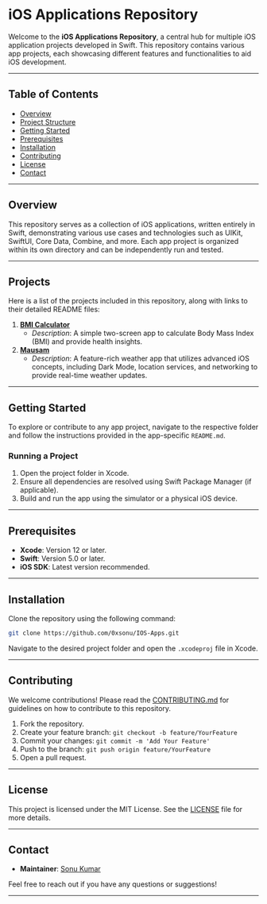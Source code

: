 

# iOS Applications Repository

Welcome to the **iOS Applications Repository**, a central hub for multiple iOS application projects developed in Swift. This repository contains various app projects, each showcasing different features and functionalities to aid iOS development.

---

## Table of Contents
- [Overview](#overview)
- [Project Structure](#project-structure)
- [Getting Started](#getting-started)
- [Prerequisites](#prerequisites)
- [Installation](#installation)
- [Contributing](#contributing)
- [License](#license)
- [Contact](#contact)

---

## Overview

This repository serves as a collection of iOS applications, written entirely in Swift, demonstrating various use cases and technologies such as UIKit, SwiftUI, Core Data, Combine, and more. Each app project is organized within its own directory and can be independently run and tested.

---

## Projects

Here is a list of the projects included in this repository, along with links to their detailed README files:

1. [**BMI Calculator**](./bmi_calculator/README.md)
   - *Description*: A simple two-screen app to calculate Body Mass Index (BMI) and provide health insights.
1. [**Mausam**](./weather_app/README.md)
   - *Description*: A feature-rich weather app that utilizes advanced iOS concepts, including Dark Mode, location services, and networking to provide real-time weather updates.


---

## Getting Started

To explore or contribute to any app project, navigate to the respective folder and follow the instructions provided in the app-specific `README.md`.

### Running a Project
1. Open the project folder in Xcode.
2. Ensure all dependencies are resolved using Swift Package Manager (if applicable).
3. Build and run the app using the simulator or a physical iOS device.

---

## Prerequisites

- **Xcode**: Version 12 or later.
- **Swift**: Version 5.0 or later.
- **iOS SDK**: Latest version recommended.

---

## Installation

Clone the repository using the following command:

```bash
git clone https://github.com/0xsonu/IOS-Apps.git
```

Navigate to the desired project folder and open the `.xcodeproj` file in Xcode.

---

## Contributing

We welcome contributions! Please read the [CONTRIBUTING.md](CONTRIBUTING.md) for guidelines on how to contribute to this repository.

1. Fork the repository.
2. Create your feature branch: `git checkout -b feature/YourFeature`
3. Commit your changes: `git commit -m 'Add Your Feature'`
4. Push to the branch: `git push origin feature/YourFeature`
5. Open a pull request.

---

## License

This project is licensed under the MIT License. See the [LICENSE](LICENSE) file for more details.

---

## Contact

- **Maintainer**: [Sonu Kumar](mailto:sonu.patna0808@gmail.com)

Feel free to reach out if you have any questions or suggestions!

---

